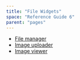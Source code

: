 ```yaml
---
title: "File Widgets"
space: "Reference Guide 6"
parent: "pages"
---
```



*   [File manager](file-manager)
*   [Image uploader](image-uploader)
*   [Image viewer](image-viewer)

